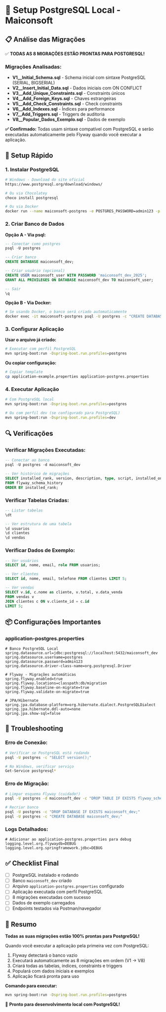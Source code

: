 # 🐘 Setup PostgreSQL Local - Maiconsoft

## 📋 Análise das Migrações

✅ **TODAS AS 8 MIGRAÇÕES ESTÃO PRONTAS PARA POSTGRESQL!**

### Migrações Analisadas:
- **V1__Initial_Schema.sql** - Schema inicial com sintaxe PostgreSQL (SERIAL, BIGSERIAL)
- **V2__Insert_Initial_Data.sql** - Dados iniciais com ON CONFLICT
- **V3__Add_Unique_Constraints.sql** - Constraints únicos
- **V4__Add_Foreign_Keys.sql** - Chaves estrangeiras
- **V5__Add_Check_Constraints.sql** - Check constraints
- **V6__Add_Indexes.sql** - Índices para performance
- **V7__Add_Triggers.sql** - Triggers de auditoria
- **V8__Popular_Dados_Exemplo.sql** - Dados de exemplo

**✅ Confirmado:** Todas usam sintaxe compatível com PostgreSQL e serão executadas automaticamente pelo Flyway quando você executar a aplicação.

## 🚀 Setup Rápido

### 1. Instalar PostgreSQL
```bash
# Windows - Download do site oficial
https://www.postgresql.org/download/windows/

# Ou via Chocolatey
choco install postgresql

# Ou via Docker
docker run --name maiconsoft-postgres -e POSTGRES_PASSWORD=admin123 -p 5432:5432 -d postgres:15
```

### 2. Criar Banco de Dados

**Opção A - Via psql:**
```sql
-- Conectar como postgres
psql -U postgres

-- Criar banco
CREATE DATABASE maiconsoft_dev;

-- Criar usuário (opcional)
CREATE USER maiconsoft_user WITH PASSWORD 'maiconsoft_dev_2025';
GRANT ALL PRIVILEGES ON DATABASE maiconsoft_dev TO maiconsoft_user;

-- Sair
\q
```

**Opção B - Via Docker:**
```bash
# Se usando Docker, o banco será criado automaticamente
docker exec -it maiconsoft-postgres psql -U postgres -c "CREATE DATABASE maiconsoft_dev;"
```

### 3. Configurar Aplicação

**Usar o arquivo já criado:**
```bash
# Executar com perfil PostgreSQL
mvn spring-boot:run -Dspring-boot.run.profiles=postgres
```

**Ou copiar configuração:**
```bash
# Copiar template
cp application-example.properties application-postgres.properties
```

### 4. Executar Aplicação

```bash
# Com PostgreSQL local
mvn spring-boot:run -Dspring-boot.run.profiles=postgres

# Ou com perfil dev (se configurado para PostgreSQL)
mvn spring-boot:run -Dspring-boot.run.profiles=dev
```

## 🔍 Verificações

### Verificar Migrações Executadas:
```sql
-- Conectar ao banco
psql -U postgres -d maiconsoft_dev

-- Ver histórico de migrações
SELECT installed_rank, version, description, type, script, installed_on, success 
FROM flyway_schema_history 
ORDER BY installed_rank;
```

### Verificar Tabelas Criadas:
```sql
-- Listar tabelas
\dt

-- Ver estrutura de uma tabela
\d usuarios
\d clientes
\d vendas
```

### Verificar Dados de Exemplo:
```sql
-- Ver usuários
SELECT id, nome, email, role FROM usuarios;

-- Ver clientes
SELECT id, nome, email, telefone FROM clientes LIMIT 5;

-- Ver vendas
SELECT v.id, c.nome as cliente, v.total, v.data_venda 
FROM vendas v 
JOIN clientes c ON v.cliente_id = c.id 
LIMIT 5;
```

## 📦 Configurações Importantes

### application-postgres.properties
```properties
# Banco PostgreSQL Local
spring.datasource.url=jdbc:postgresql://localhost:5432/maiconsoft_dev
spring.datasource.username=postgres
spring.datasource.password=admin123
spring.datasource.driver-class-name=org.postgresql.Driver

# Flyway - Migrações automáticas
spring.flyway.enabled=true
spring.flyway.locations=classpath:db/migration
spring.flyway.baseline-on-migrate=true
spring.flyway.validate-on-migrate=true

# JPA/Hibernate
spring.jpa.database-platform=org.hibernate.dialect.PostgreSQLDialect
spring.jpa.hibernate.ddl-auto=none
spring.jpa.show-sql=false
```

## 🐞 Troubleshooting

### Erro de Conexão:
```bash
# Verificar se PostgreSQL está rodando
psql -U postgres -c "SELECT version();"

# No Windows, verificar serviço
Get-Service postgresql*
```

### Erro de Migração:
```bash
# Limpar esquema Flyway (cuidado!)
psql -U postgres -d maiconsoft_dev -c "DROP TABLE IF EXISTS flyway_schema_history CASCADE;"

# Recriar banco
psql -U postgres -c "DROP DATABASE IF EXISTS maiconsoft_dev;"
psql -U postgres -c "CREATE DATABASE maiconsoft_dev;"
```

### Logs Detalhados:
```properties
# Adicionar ao application-postgres.properties para debug
logging.level.org.flywaydb=DEBUG
logging.level.org.springframework.jdbc=DEBUG
```

## ✅ Checklist Final

- [ ] PostgreSQL instalado e rodando
- [ ] Banco `maiconsoft_dev` criado
- [ ] Arquivo `application-postgres.properties` configurado
- [ ] Aplicação executada com perfil PostgreSQL
- [ ] 8 migrações executadas com sucesso
- [ ] Dados de exemplo carregados
- [ ] Endpoints testados via Postman/navegador

## 🎯 Resumo

**Todas as suas migrações estão 100% prontas para PostgreSQL!** 

Quando você executar a aplicação pela primeira vez com PostgreSQL:
1. Flyway detectará o banco vazio
2. Executará automaticamente as 8 migrações em ordem (V1 → V8)
3. Criará todas as tabelas, índices, constraints e triggers
4. Populará com dados iniciais e exemplos
5. Aplicação ficará pronta para uso

**Comando para executar:**
```bash
mvn spring-boot:run -Dspring-boot.run.profiles=postgres
```

🎉 **Pronto para desenvolvimento local com PostgreSQL!**